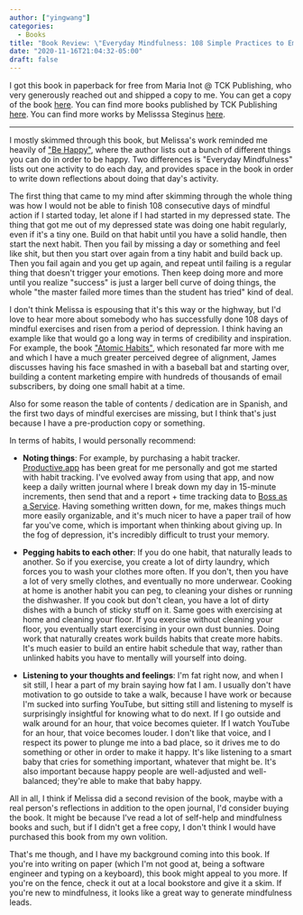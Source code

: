 ```yaml
---
author: ["yingwang"]
categories:
  - Books
title: "Book Review: \"Everyday Mindfulness: 108 Simple Practices to Empower Yourself and Transform Your Life\", by Melissa Steginus"
date: "2020-11-16T21:04:32-05:00"
draft: false
---
```


I got this book in paperback for free from Maria Inot @ TCK Publishing, who very
generously reached out and shipped a copy to me. You can get a copy of the book
[here](https://geni.us/everydaymindfulnessm). You can find more books published
by TCK Publishing [here](https://www.tckpublishing.com/). You can find more
works by Melisssa Steginus [here](https://melissasteginus.com/).

__________

I mostly skimmed through this book, but Melissa's work reminded me heavily of
["Be Happy"](/posts/2017/12/17/be_happy), where the author lists out a bunch of
different things you can do in order to be happy. Two differences is "Everyday
Mindfulness" lists out one activity to do each day, and provides space in the
book in order to write down reflections about doing that day's activity.

The first thing that came to my mind after skimming through the whole thing was
how I would not be able to finish 108 consecutive days of mindful action if I
started today, let alone if I had started in my depressed state. The thing that
got me out of my depressed state was doing one habit regularly, even if it's a
tiny one. Build on that habit until you have a solid handle, then start the next
habit. Then you fail by missing a day or something and feel like shit, but then
you start over again from a tiny habit and build back up. Then you fail again
and you get up again, and repeat until failing is a regular thing that doesn't
trigger your emotions. Then keep doing more and more until you realize "success"
is just a larger bell curve of doing things, the whole "the master failed more
times than the student has tried" kind of deal.

I don't think Melissa is espousing that it's this way or the highway, but I'd
love to hear more about somebody who has successfully done 108 days of mindful
exercises and risen from a period of depression. I think having an example like
that would go a long way in terms of credibility and inspiration. For example,
the book ["Atomic Habits"](/posts/2020/07/28/atomic_habits), which resonated far
more with me and which I have a much greater perceived degree of alignment,
James discusses having his face smashed in with a baseball bat and starting
over, building a content marketing empire with hundreds of thousands of email
subscribers, by doing one small habit at a time.

Also for some reason the table of contents / dedication are in Spanish, and the
first two days of mindful exercises are missing, but I think that's just because
I have a pre-production copy or something.

In terms of habits, I would personally recommend:

- **Noting things**: For example, by purchasing a habit tracker.
  [Productive.app](http://productiveapp.io/) has been great for me personally
  and got me started with habit tracking. I've evolved away from using that app,
  and now keep a daily written journal where I break down my day in 15-minute
  increments, then send that and a report + time tracking data to [Boss as a
  Service](https://bossasaservice.life/). Having something written down, for me,
  makes things much more easily organizable, and it's much nicer to have a paper
  trail of how far you've come, which is important when thinking about giving
  up. In the fog of depression, it's incredibly difficult to trust your memory.

- **Pegging habits to each other**: If you do one habit, that naturally leads to
  another. So if you exercise, you create a lot of dirty laundry, which forces
  you to wash your clothes more often. If you don't, then you have a lot of very
  smelly clothes, and eventually no more underwear. Cooking at home is another
  habit you can peg, to cleaning your dishes or running the dishwasher. If you
  cook but don't clean, you have a lot of dirty dishes with a bunch of sticky
  stuff on it. Same goes with exercising at home and cleaning your floor. If you
  exercise without cleaning your floor, you eventually start exercising in your
  own dust bunnies. Doing work that naturally creates work builds habits that
  create more habits. It's much easier to build an entire habit schedule that
  way, rather than unlinked habits you have to mentally will yourself into
  doing.

- **Listening to your thoughts and feelings**: I'm fat right now, and when I sit
  still, I hear a part of my brain saying how fat I am. I usually don't have
  motivation to go outside to take a walk, because I have work or because I'm
  sucked into surfing YouTube, but sitting still and listening to myself is
  surprisingly insightful for knowing what to do next. If I go outside and walk
  around for an hour, that voice becomes quieter. If I watch YouTube for an
  hour, that voice becomes louder. I don't like that voice, and I respect its
  power to plunge me into a bad place, so it drives me to do something or other
  in order to make it happy. It's like listening to a smart baby that cries for
  something important, whatever that might be. It's also important because happy
  people are well-adjusted and well-balanced; they're able to make that baby
  happy.

All in all, I think if Melissa did a second revision of the book, maybe with a
real person's reflections in addition to the open journal, I'd consider buying
the book. It might be because I've read a lot of self-help and mindfulness books
and such, but if I didn't get a free copy, I don't think I would have purchased
this book from my own volition.

That's me though, and I have my background coming into this book. If you're into
writing on paper (which I'm not good at, being a software engineer and typing on
a keyboard), this book might appeal to you more. If you're on the fence, check
it out at a local bookstore and give it a skim. If you're new to mindfulness, it
looks like a great way to generate mindfulness leads.
